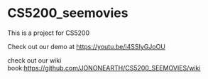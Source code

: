 # CS5200_seemovies
This is a project for CS5200

Check out our demo at https://youtu.be/i4SSIyGJoOU

check out our wiki book:https://github.com/JONONEARTH/CS5200_SEEMOVIES/wiki
